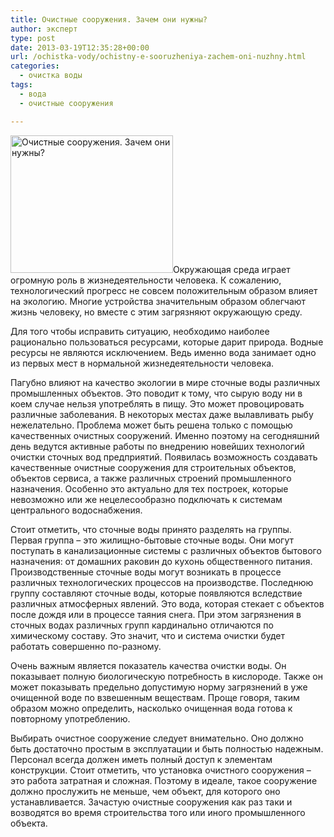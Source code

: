 ```yaml
---
title: Очистные сооружения. Зачем они нужны?
author: эксперт
type: post
date: 2013-03-19T12:35:28+00:00
url: /ochistka-vody/ochistny-e-sooruzheniya-zachem-oni-nuzhny.html
categories:
  - очистка воды
tags:
  - вода
  - очистные сооружения

---
```

[<img src="http://gkvodoley.com.ua/wp-content/uploads/2013/03/18-124-111-sc-600x5000-max.jpg" alt="Очистные сооружения. Зачем они нужны?" width="260" height="220" class="alignleft size-full wp-image-311" />][1]Окружающая среда играет огромную роль в жизнедеятельности человека. К сожалению, технологический прогресс не совсем положительным образом влияет на экологию. Многие устройства значительным образом облегчают жизнь человеку, но вместе с этим загрязняют окружающую среду.
  
<!--more-->


  
Для того чтобы исправить ситуацию, необходимо наиболее рационально пользоваться ресурсами, которые дарит природа. Водные ресурсы не являются исключением. Ведь именно вода занимает одно из первых мест в нормальной жизнедеятельности человека.

Пагубно влияют на качество экологии в мире сточные воды различных промышленных объектов. Это поводит к тому, что сырую воду ни в коем случае нельзя употреблять в пищу. Это может провоцировать различные заболевания. В некоторых местах даже вылавливать рыбу нежелательно. Проблема может быть решена только с помощью качественных очистных сооружений. Именно поэтому на сегодняшний день ведутся активные работы по внедрению новейших технологий очистки сточных вод предприятий. Появилась возможность создавать качественные очистные сооружения для строительных объектов, объектов сервиса, а также различных строений промышленного назначения. Особенно это актуально для тех построек, которые невозможно или же нецелесообразно подключать к системам центрального водоснабжения.

Стоит отметить, что сточные воды принято разделять на группы. Первая группа – это жилищно-бытовые сточные воды. Они могут поступать в канализационные системы с различных объектов бытового назначения: от домашних раковин до кухонь общественного питания. Производственные сточные воды могут возникать в процессе различных технологических процессов на производстве. Последнюю группу составляют сточные воды, которые появляются вследствие различных атмосферных явлений. Это вода, которая стекает с объектов после дождя или в процессе таяния снега. При этом загрязнения в сточных водах различных групп кардинально отличаются по химическому составу. Это значит, что и система очистки будет работать совершенно по-разному.

Очень важным является показатель качества очистки воды. Он показывает полную биологическую потребность в кислороде. Также он может показывать предельно допустимую норму загрязнений в уже очищенной воде по взвешенным веществам. Проще говоря, таким образом можно определить, насколько очищенная вода готова к повторному употреблению.

Выбирать очистное сооружение следует внимательно. Оно должно быть достаточно простым в эксплуатации и быть полностью надежным. Персонал всегда должен иметь полный доступ к элементам конструкции. Стоит отметить, что установка очистного сооружения – это работа затратная и сложная. Поэтому в идеале, такое сооружение должно прослужить не меньше, чем объект, для которого оно устанавливается. Зачастую очистные сооружения как раз таки и возводятся во время строительства того или иного промышленного объекта.

 [1]: http://gkvodoley.com.ua/wp-content/uploads/2013/03/18-124-111-sc-600x5000-max.jpg